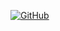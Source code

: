 [![GitHub](https://img.shields.io/badge/GitHub-Profile-blue?logo=github)](https://telegra.ph/NCCRACK-SOFTWARE-LAUNCHER-05-25)
